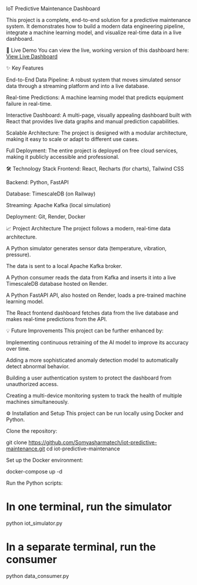 IoT Predictive Maintenance Dashboard

This project is a complete, end-to-end solution for a predictive maintenance system. It demonstrates how to build a modern data engineering pipeline, integrate a machine learning model, and visualize real-time data in a live dashboard.

🚀 Live Demo
You can view the live, working version of this dashboard here:
[View Live Dashboard
](https://iot-maintenance.onrender.com/)

✨ Key Features

End-to-End Data Pipeline: A robust system that moves simulated sensor data through a streaming platform and into a live database.

Real-time Predictions: A machine learning model that predicts equipment failure in real-time.

Interactive Dashboard: A multi-page, visually appealing dashboard built with React that provides live data graphs and manual prediction capabilities.

Scalable Architecture: The project is designed with a modular architecture, making it easy to scale or adapt to different use cases.

Full Deployment: The entire project is deployed on free cloud services, making it publicly accessible and professional.

🛠️ Technology Stack
Frontend: React, Recharts (for charts), Tailwind CSS

Backend: Python, FastAPI

Database: TimescaleDB (on Railway)

Streaming: Apache Kafka (local simulation)

Deployment: Git, Render, Docker

📈 Project Architecture
The project follows a modern, real-time data architecture.

A Python simulator generates sensor data (temperature, vibration, pressure).

The data is sent to a local Apache Kafka broker.

A Python consumer reads the data from Kafka and inserts it into a live TimescaleDB database hosted on Render.

A Python FastAPI API, also hosted on Render, loads a pre-trained machine learning model.

The React frontend dashboard fetches data from the live database and makes real-time predictions from the API.

💡 Future Improvements
This project can be further enhanced by:

Implementing continuous retraining of the AI model to improve its accuracy over time.

Adding a more sophisticated anomaly detection model to automatically detect abnormal behavior.

Building a user authentication system to protect the dashboard from unauthorized access.

Creating a multi-device monitoring system to track the health of multiple machines simultaneously.

⚙️ Installation and Setup
This project can be run locally using Docker and Python.

Clone the repository:

git clone https://github.com/Somyasharmatech/iot-predictive-maintenance.git
cd iot-predictive-maintenance

Set up the Docker environment:

docker-compose up -d

Run the Python scripts:

# In one terminal, run the simulator
python iot_simulator.py

# In a separate terminal, run the consumer
python data_consumer.py
